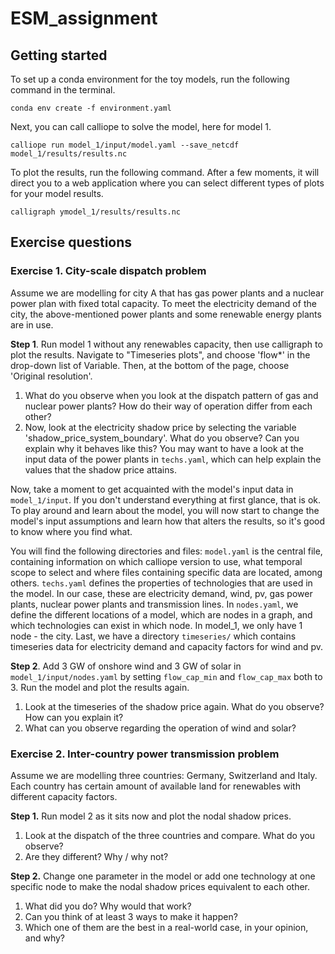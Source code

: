 # ESM_assignment

## Getting started

To set up a conda environment for the toy models, run the following command in the terminal.

    conda env create -f environment.yaml

Next, you can call calliope to solve the model, here for model 1.

    calliope run model_1/input/model.yaml --save_netcdf model_1/results/results.nc

To plot the results, run the following command. After a few moments, it will direct you to a web application where you can select different types of plots for your model results.

    calligraph ymodel_1/results/results.nc

## Exercise questions

### Exercise 1. City-scale dispatch problem

Assume we are modelling for city A that has gas power plants and a nuclear power plan with fixed total capacity. To meet the electricity demand of the city, the above-mentioned power plants and some renewable energy plants are in use.

**Step 1**. Run model 1 without any renewables capacity, then use calligraph to plot the results. Navigate to "Timeseries plots", and choose 'flow*' in the drop-down list of Variable. Then, at the bottom of the page, choose 'Original resolution'.
1. What do you observe when you look at the dispatch pattern of gas and nuclear power plants? How do their way of operation differ from each other?
2. Now, look at the electricity shadow price by selecting the variable 'shadow_price_system_boundary'. What do you observe? Can you explain why it behaves like this? You may want to have a look at the input data of the power plants in `techs.yaml`, which can help explain the values that the shadow price attains.

Now, take a moment to get acquainted with the model's input data in `model_1/input`. If you don't understand everything at first glance, that is ok. To play around and learn about the model, you will now start to change the model's input assumptions and learn how that alters the results, so it's good to know where you find what.

You will find the following directories and files: `model.yaml` is the central file, containing information on which calliope version to use, what temporal scope to select and where files containing specific data are located, among others. `techs.yaml` defines the properties of technologies that are used in the model. In our case, these are electricity demand, wind, pv, gas power plants, nuclear power plants and transmission lines. In `nodes.yaml`, we define the different locations of a model, which are nodes in a graph, and which technologies can exist in which node. In model_1, we only have 1 node - the city. Last, we have a directory `timeseries/` which contains timeseries data for electricity demand and capacity factors for wind and pv.

**Step 2**. Add 3 GW of onshore wind and 3 GW of solar in `model_1/input/nodes.yaml` by setting `flow_cap_min` and `flow_cap_max` both to 3. Run the model and plot the results again.
1. Look at the timeseries of the shadow price again. What do you observe? How can you explain it?
2. What can you observe regarding the operation of wind and solar?

### Exercise 2. Inter-country power transmission problem

Assume we are modelling three countries: Germany, Switzerland and Italy. Each country has certain amount of available land for renewables with different capacity factors.

**Step 1.** Run model 2 as it sits now and plot the nodal shadow prices.
1. Look at the dispatch of the three countries and compare. What do you observe?
2. Are they different? Why / why not?

**Step 2.** Change one parameter in the model or add one technology at one specific node to make the nodal shadow prices equivalent to each other.
1. What did you do? Why would that work?
2. Can you think of at least 3 ways to make it happen?
3. Which one of them are the best in a real-world case, in your opinion, and why?

